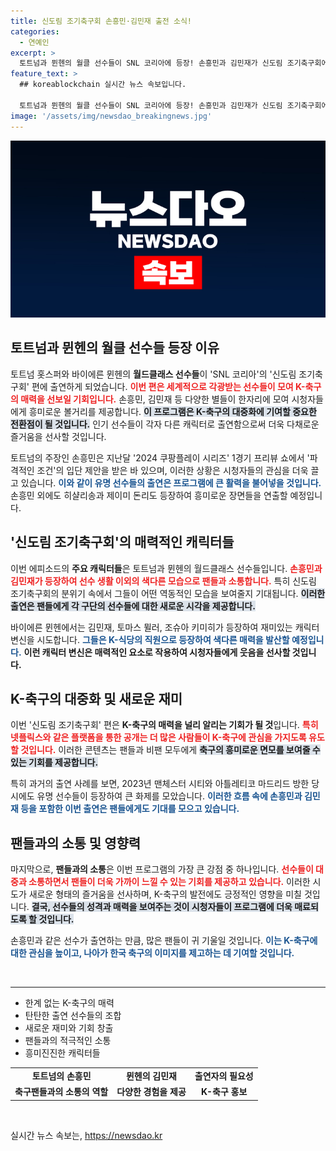 ```yaml
---
title: 신도림 조기축구회 손흥민·김민재 출전 소식!
categories:
  - 연예인
excerpt: >
  토트넘과 뮌헨의 월클 선수들이 SNL 코리아에 등장! 손흥민과 김민재가 신도림 조기축구회에서 유쾌한 변신을 선보이며, 그라운드의 모습과는 다른 코믹한 매력을 발산한다. 이들의 새로운 도전과 웃음이 가득한 순간을 놓치지 마세요!
feature_text: >
  ## koreablockchain 실시간 뉴스 속보입니다.

  토트넘과 뮌헨의 월클 선수들이 SNL 코리아에 등장! 손흥민과 김민재가 신도림 조기축구회에서 유쾌한 변신을 선보이며, 그라운드의 모습과는 다른 코믹한 매력을 발산한다. 이들의 새로운 도전과 웃음이 가득한 순간을 놓치지 마세요!
image: '/assets/img/newsdao_breakingnews.jpg'
---
```


<p><img src="/assets/img/newsdao_breakingnews.jpg" alt="koreablockchain 속보" /></p>

<h2 data-ke-size="size26">토트넘과 뮌헨의 월클 선수들 등장 이유</h2>

<p data-ke-size="size16">토트넘 홋스퍼와 바이에른 뮌헨의 <b>월드클래스 선수들</b>이 'SNL 코리아'의 '신도림 조기축구회' 편에 출연하게 되었습니다. <b><span style="color: #ee2323;">이번 편은 세계적으로 각광받는 선수들이 모여 K-축구의 매력을 선보일 기회입니다.</span></b> 손흥민, 김민재 등 다양한 별들이 한자리에 모여 시청자들에게 흥미로운 볼거리를 제공합니다. <b><span style="background-color: #21538527;">이 프로그램은 K-축구의 대중화에 기여할 중요한 전환점이 될 것입니다.</span></b> 인기 선수들이 각자 다른 캐릭터로 출연함으로써 더욱 다채로운 즐거움을 선사할 것입니다.</p>

<p data-ke-size="size16">토트넘의 주장인 손흥민은 지난달 '2024 쿠팡플레이 시리즈' 1경기 프리뷰 쇼에서 '파격적인 조건'의 입단 제안을 받은 바 있으며, 이러한 상황은 시청자들의 관심을 더욱 끌고 있습니다. <b><span style="color: #1a5490;">이와 같이 유명 선수들의 출연은 프로그램에 큰 활력을 불어넣을 것입니다.</span></b> 손흥민 외에도 히샬리송과 제이미 돈리도 등장하여 흥미로운 장면들을 연출할 예정입니다.</p>

<h2 data-ke-size="size26">'신도림 조기축구회'의 매력적인 캐릭터들</h2>

<p data-ke-size="size16">이번 에피소드의 <b>주요 캐릭터들</b>은 토트넘과 뮌헨의 월드클래스 선수들입니다. <b><span style="color: #ee2323;">손흥민과 김민재가 등장하여 선수 생활 이외의 색다른 모습으로 팬들과 소통합니다.</span></b> 특히 신도림 조기축구회의 분위기 속에서 그들이 어떤 역동적인 모습을 보여줄지 기대됩니다. <b><span style="background-color: #21538527;">이러한 출연은 팬들에게 각 구단의 선수들에 대한 새로운 시각을 제공합니다.</span></b> </p>

<p data-ke-size="size16">바이에른 뮌헨에서는 김민재, 토마스 뮐러, 조슈아 키미히가 등장하여 재미있는 캐릭터 변신을 시도합니다. <b><span style="color: #1a5490;">그들은 K-식당의 직원으로 등장하여 색다른 매력을 발산할 예정입니다.</span></b> <b>이런 캐릭터 변신은 매력적인 요소로 작용하여 시청자들에게 웃음을 선사할 것입니다.</b></p>

<h2 data-ke-size="size26">K-축구의 대중화 및 새로운 재미</h2>

<p data-ke-size="size16">이번 '신도림 조기축구회' 편은 <b>K-축구의 매력을 널리 알리는 기회가 될 것</b>입니다. <b><span style="color: #ee2323;">특히 넷플릭스와 같은 플랫폼을 통한 공개는 더 많은 사람들이 K-축구에 관심을 가지도록 유도할 것입니다.</span></b> 이러한 콘텐츠는 팬들과 비팬 모두에게 <b><span style="background-color: #21538527;">축구의 흥미로운 면모를 보여줄 수 있는 기회를 제공합니다.</span></b> </p>

<p data-ke-size="size16">특히 과거의 출연 사례를 보면, 2023년 맨체스터 시티와 아틀레티코 마드리드 방한 당시에도 유명 선수들이 등장하여 큰 화제를 모았습니다. <b><span style="color: #1a5490;">이러한 흐름 속에 손흥민과 김민재 등을 포함한 이번 출연은 팬들에게도 기대를 모으고 있습니다.</span></b></p>

<h2 data-ke-size="size26">팬들과의 소통 및 영향력</h2>

<p data-ke-size="size16">마지막으로, <b>팬들과의 소통</b>은 이번 프로그램의 가장 큰 강점 중 하나입니다. <b><span style="color: #ee2323;">선수들이 대중과 소통하면서 팬들이 더욱 가까이 느낄 수 있는 기회를 제공하고 있습니다.</span></b> 이러한 시도가 새로운 형태의 즐거움을 선사하며, K-축구의 발전에도 긍정적인 영향을 미칠 것입니다. <b><span style="background-color: #21538527;">결국, 선수들의 성격과 매력을 보여주는 것이 시청자들이 프로그램에 더욱 매료되도록 할 것입니다.</span></b></p>

<p data-ke-size="size16">손흥민과 같은 선수가 출연하는 만큼, 많은 팬들이 귀 기울일 것입니다. <b><span style="color: #1a5490;">이는 K-축구에 대한 관심을 높이고, 나아가 한국 축구의 이미지를 제고하는 데 기여할 것입니다.</span></b></p>

<p data-ke-size="size16">&nbsp;</p>

<hr>

<ul>
<li>한계 없는 K-축구의 매력</li>
<li>탄탄한 출연 선수들의 조합</li>
<li>새로운 재미와 기회 창출</li>
<li>팬들과의 적극적인 소통</li>
<li>흥미진진한 캐릭터들</li>
</ul>

<table style="width: 100%;">
<tr>
<td style="text-align: center; height: 17px;"><b>토트넘의 손흥민</b></td>
<td style="text-align: center; height: 17px;"><b>뮌헨의 김민재</b></td>
<td style="text-align: center; height: 17px;"><b>출연자의 필요성</b></td>
</tr>
<tr>
<td style="text-align: center; height: 17px;"><b>축구팬들과의 소통의 역할</b></td>
<td style="text-align: center; height: 17px;"><b>다양한 경험을 제공</b></td>
<td style="text-align: center; height: 17px;"><b>K-축구 홍보</b></td>
</tr>
</table>

<p data-ke-size="size16">&nbsp;</p>
실시간 뉴스 속보는, <a href="https://newsdao.kr" rel="dofollow">https://newsdao.kr</a>


